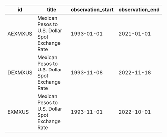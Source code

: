 | id      | title                                           | observation_start   | observation_end   |
|---------|-------------------------------------------------|---------------------|-------------------|
| AEXMXUS | Mexican Pesos to U.S. Dollar Spot Exchange Rate | 1993-01-01          | 2021-01-01        |
| DEXMXUS | Mexican Pesos to U.S. Dollar Spot Exchange Rate | 1993-11-08          | 2022-11-18        |
| EXMXUS  | Mexican Pesos to U.S. Dollar Spot Exchange Rate | 1993-11-01          | 2022-10-01        |